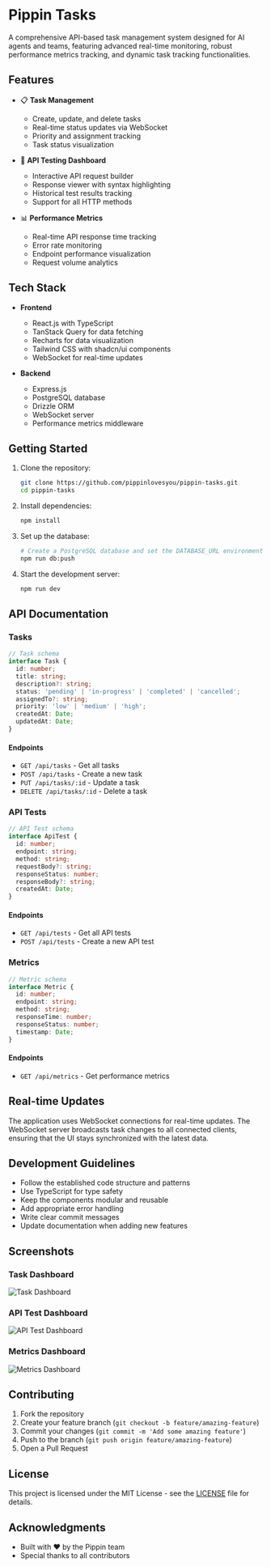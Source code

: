 # Pippin Tasks

A comprehensive API-based task management system designed for AI agents and teams, featuring advanced real-time monitoring, robust performance metrics tracking, and dynamic task tracking functionalities.

## Features

- 📋 **Task Management**
  - Create, update, and delete tasks
  - Real-time status updates via WebSocket
  - Priority and assignment tracking
  - Task status visualization

- 🧪 **API Testing Dashboard**
  - Interactive API request builder
  - Response viewer with syntax highlighting
  - Historical test results tracking
  - Support for all HTTP methods

- 📊 **Performance Metrics**
  - Real-time API response time tracking
  - Error rate monitoring
  - Endpoint performance visualization
  - Request volume analytics

## Tech Stack

- **Frontend**
  - React.js with TypeScript
  - TanStack Query for data fetching
  - Recharts for data visualization
  - Tailwind CSS with shadcn/ui components
  - WebSocket for real-time updates

- **Backend**
  - Express.js
  - PostgreSQL database
  - Drizzle ORM
  - WebSocket server
  - Performance metrics middleware

## Getting Started

1. Clone the repository:
   ```bash
   git clone https://github.com/pippinlovesyou/pippin-tasks.git
   cd pippin-tasks
   ```

2. Install dependencies:
   ```bash
   npm install
   ```

3. Set up the database:
   ```bash
   # Create a PostgreSQL database and set the DATABASE_URL environment variable
   npm run db:push
   ```

4. Start the development server:
   ```bash
   npm run dev
   ```

## API Documentation

### Tasks

```typescript
// Task schema
interface Task {
  id: number;
  title: string;
  description?: string;
  status: 'pending' | 'in-progress' | 'completed' | 'cancelled';
  assignedTo?: string;
  priority: 'low' | 'medium' | 'high';
  createdAt: Date;
  updatedAt: Date;
}
```

#### Endpoints

- `GET /api/tasks` - Get all tasks
- `POST /api/tasks` - Create a new task
- `PUT /api/tasks/:id` - Update a task
- `DELETE /api/tasks/:id` - Delete a task

### API Tests

```typescript
// API Test schema
interface ApiTest {
  id: number;
  endpoint: string;
  method: string;
  requestBody?: string;
  responseStatus: number;
  responseBody?: string;
  createdAt: Date;
}
```

#### Endpoints

- `GET /api/tests` - Get all API tests
- `POST /api/tests` - Create a new API test

### Metrics

```typescript
// Metric schema
interface Metric {
  id: number;
  endpoint: string;
  method: string;
  responseTime: number;
  responseStatus: number;
  timestamp: Date;
}
```

#### Endpoints

- `GET /api/metrics` - Get performance metrics

## Real-time Updates

The application uses WebSocket connections for real-time updates. The WebSocket server broadcasts task changes to all connected clients, ensuring that the UI stays synchronized with the latest data.

## Development Guidelines

- Follow the established code structure and patterns
- Use TypeScript for type safety
- Keep the components modular and reusable
- Add appropriate error handling
- Write clear commit messages
- Update documentation when adding new features

## Screenshots

### Task Dashboard
![Task Dashboard](screenshots/task-dashboard.png)

### API Test Dashboard
![API Test Dashboard](screenshots/api-test-dashboard.png)

### Metrics Dashboard
![Metrics Dashboard](screenshots/metrics-dashboard.png)

## Contributing

1. Fork the repository
2. Create your feature branch (`git checkout -b feature/amazing-feature`)
3. Commit your changes (`git commit -m 'Add some amazing feature'`)
4. Push to the branch (`git push origin feature/amazing-feature`)
5. Open a Pull Request

## License

This project is licensed under the MIT License - see the [LICENSE](LICENSE) file for details.

## Acknowledgments

- Built with ❤️ by the Pippin team
- Special thanks to all contributors
